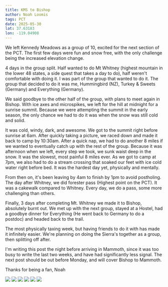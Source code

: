 ```yaml
---
title: KMS to Bishop
author: Noah Loomis
tags: PCT
date: 2025-05-30
lat: 37.63183
lon: -119.04908
---
```


<script>
    import Image from '$lib/Image.svelte'
</script>

We left Kennedy Meadows as a group of 10, excited for the next section of the PCT. The first few days were fun and snow free, with the only challenge being the increased elevation change.

4 days in the group split. Half wanted to do Mt Whitney (highest mountain in the lower 48 states, a side quest that takes a day to do), half weren't comfortable with doing it. I was part of the group that wanted to do it. The group that decided to do it was me, Hummingbird (NZ), Turkey & Sweets (Germany) and Everything (Germany).

We said goodbye to the other half of the group, with plans to meet again in Bishop. With ice axes and microspikes, we left for the hill at midnight for a sunrise summit. Because we were attempting the summit in the early season, the only chance we had to do it was when the snow was still cold and solid.

It was cold, windy, dark, and awesome. We got to the summit right before sunrise at 6am. After quickly taking a picture, we raced down and made it back to camp by 10:30am. After a quick nap, we had to do another 8 miles if we wanted to eventually catch up with the rest of the group. Because it was afternoon when we left, every step we took, we sunk waist deep in the snow. It was the slowest, most painful 8 miles ever. As we got to camp at 7pm, we also had to do a stream crossing that soaked our feet with ice cold water right before bed. It was the hardest day yet, physically and mentally.

From then on, it's been leaving by 4am to finish by 1pm to avoid postholing. The day after Whitney, we did forester pass (Highest point on the PCT). It was a cakewalk compared to Whitney. Every day, we do a pass, some more challenging than others.

Finally, 3 days after completing Mt. Whitney we made it to Bishop, absolutely burnt out. We met up with the next group, stayed at a Hostel, had a goodbye dinner for Everything (He went back to Germany to do a postdoc) and headed back to the trail. 

The most physically taxing week, but having friends to do it with has made it infinitely easier. We're planning on doing the Sierra's together as a group, then splitting off after.

I'm writing this post the night before arriving in Mammoth, since it was too busy to write the last two weeks, and have had significantly less signal. The next post should be out before Monday, and will cover Bishop to Mammoth.

Thanks for being a fan,
Noah

<Image src="/img/me.jpg" caption="The morning of Whitney" />

<Image src="/img/flexing.jpg" caption="Flexing on top of Whitney" />

<Image src="/img/whitney.jpg" caption="Going down Whitney" />

<Image src="/img/kms.jpg" caption="Leaving Kennedy Meadows" />

<Image src="/img/camp.jpg" caption="Hanging out at camp" />

<Image src="/img/mountains.jpg"/>